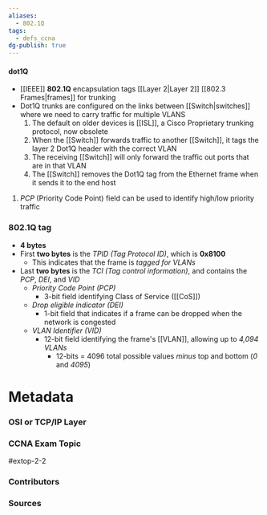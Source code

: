 ```yaml
---
aliases:
  - 802.1Q
tags:
  - defs_ccna
dg-publish: true
---
```

#### dot1Q
- [[IEEE]] **802.1Q** encapsulation tags [[Layer 2|Layer 2]] [[802.3 Frames|frames]] for trunking
- Dot1Q trunks are configured on the links between [[Switch|switches]] where we need to carry traffic for multiple VLANS
	1.  The default on older devices is [[ISL]], a Cisco Proprietary trunking protocol, now obsolete
	2.  When the [[Switch]] forwards traffic to another [[Switch]], it tags the layer 2 Dot1Q header with the correct VLAN
	3.  The receiving [[Switch]] will only forward the traffic out ports that are in that VLAN
	4.  The [[Switch]] removes the Dot1Q tag from the Ethernet frame when it sends it to the end host
1. *PCP* (Priority Code Point) field can be used to identify high/low priority traffic

### 802.1Q tag
- **4 bytes**
- First **two bytes** is the *TPID (Tag Protocol ID)*, which is **0x8100**
	- This indicates that the frame is *tagged for VLANs*
- Last **two bytes** is the *TCI (Tag control information)*, and contains the *PCP*, *DEI*, and *VID*
	- *Priority Code Point (PCP)*
		- 3-bit field identifying Class of Service ([[CoS]])
	- *Drop eligible indicator (DEI)*
		- 1-bit field that indicates if a frame can be dropped when the network is congested
	- *VLAN Identifier (VID)*
		- 12-bit field identifying the frame's [[VLAN]], allowing up to *4,094 VLANs*
			- 12-bits = 4096 total possible values *minus* top and bottom (*0* and *4095*)

# Metadata
### OSI or TCP/IP Layer

### CCNA Exam Topic
#extop-2-2 
### Contributors

### Sources


